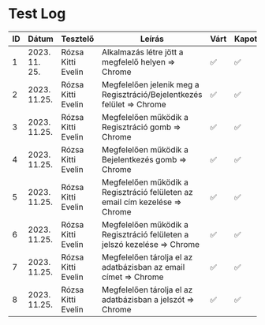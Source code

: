 # Test Log

| ID |   Dátum    | Tesztelő | Leírás                                                                                    | Várt  | Kapott |
|--- | ---------- |----------|--------------------------------------------------------------------------------| ----- | ------ |
| 1 | 2023. 11. 25. | Rózsa Kitti Evelin | Alkalmazás létre jött a megfelelő helyen => Chrome| ✅ | ✅ |
| 2 | 2023. 11.25. | Rózsa Kitti Evelin | Megfelelően jelenik meg a Regisztráció/Bejelentkezés felület => Chrome| ✅ | ✅ |
| 3 | 2023. 11.25. | Rózsa Kitti Evelin | Megfelelően működik a Regisztráció gomb => Chrome| ✅ | ✅ |
| 4 | 2023. 11.25. | Rózsa Kitti Evelin | Megfelelően működik a Bejelentkezés gomb => Chrome| ✅ | ✅ |
| 5 | 2023. 11.25. | Rózsa Kitti Evelin | Megfelelően működik a Regisztráció felületen az email cím kezelése => Chrome| ✅ | ✅ |
| 6 | 2023. 11.25. | Rózsa Kitti Evelin | Megfelelően működik a Regisztráció felületen a jelszó kezelése => Chrome| ✅ | ✅ |
| 7 | 2023. 11.25. | Rózsa Kitti Evelin | Megfelelően tárolja el az adatbázisban az email címet => Chrome| ✅ | ✅ |
| 8 | 2023. 11.25. | Rózsa Kitti Evelin | Megfelelően tárolja el az adatbázisban a jelszót => Chrome| ✅ | ✅ |




